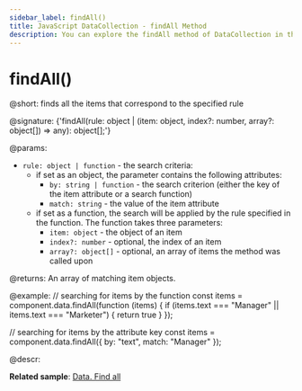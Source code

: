 ```yaml
---
sidebar_label: findAll()
title: JavaScript DataCollection - findAll Method 
description: You can explore the findAll method of DataCollection in the documentation of the DHTMLX JavaScript UI library. Browse developer guides and API reference, try out code examples and live demos, and download a free 30-day evaluation version of DHTMLX Suite.
---
```


# findAll()

@short: finds all the items that correspond to the specified rule

@signature: {'findAll(rule: object | (item: object, index?: number, array?: object[]) => any): object[];'}

@params:
- `rule: object | function` - the search criteria:
    - if set as an object, the parameter contains the following attributes:
        - `by: string | function` - the search criterion (either the key of the item attribute or a search function)
        - `match: string` - the value of the item attribute
    - if set as a function, the search will be applied by the rule specified in the function. The function takes three parameters:
        - `item: object` - the object of an item
        - `index?: number` - optional, the index of an item
        - `array?: object[]` - optional, an array of items the method was called upon

@returns:
An array of matching item objects.

@example:
// searching for items by the function
const items = component.data.findAll(function (items) {
    if (items.text === "Manager" || items.text === "Marketer") {
        return true
    }
});

// searching for items by the attribute key
const items = component.data.findAll({ by: "text", match: "Manager" });

@descr:

**Related sample**: [Data. Find all](https://snippet.dhtmlx.com/kvemrz93)
